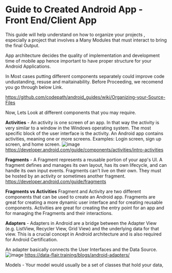 # Guide to Created Android App - Front End/Client App
This guide will help understand on how to organize your projects , especially a project that involves a Many Modules that must 
interact to bring the final Output. 

App architecture decides the quality of implementation and development time of mobile app hence important to have proper structure for your Android Applications.

In Most cases putting different components separately could improve code undustanding, resuse and maitainability.
Before Proceeding, we recomend you go through below Link.

https://github.com/codepath/android_guides/wiki/Organizing-your-Source-Files

Now, Lets Look at different components that you may require.

**Activities** -  An activity is one screen of an app. In that way the activity is very similar to a window in the Windows operating system. The most specific block of the user interface is the activity. An Android app contains activities, meaning one or more screens. Examples: Login screen, sign up screen, and home screen.
![image](https://github.com/modcomlearning/Guide/assets/66998462/3ea54da4-2141-4abd-a08f-0a22c1acbd10)
https://developer.android.com/guide/components/activities/intro-activities

**Fragments** - A Fragment represents a reusable portion of your app's UI. A fragment defines and manages its own layout, has its own lifecycle, and can handle its own input events. Fragments can't live on their own. They must be hosted by an activity or sometimes another fragment.
https://developer.android.com/guide/fragments


**Fragments vs Activities**
Fragment and Activity are two different components that can be used to create an Android app. Fragments are great for creating a more dynamic user interface and for creating reusable components. Activities are great for creating the entry point for an app and for managing the Fragments and their interactions.


**Adapters** - Adapters in Android are a bridge between the Adapter View (e.g. ListView, Recycler View, Grid View) and the underlying data for that view. This is a crucial concept in Android architecture and is also required for Android Certification.

An adapter basically connects the User Interfaces and the Data Source.
![image](https://github.com/modcomlearning/Guide/assets/66998462/fb217a29-6b82-4b74-9d1e-3d0a795a5f1c)
https://data-flair.training/blogs/android-adapters/

Models  - Your model would usually be a set of classes that hold your data, 




